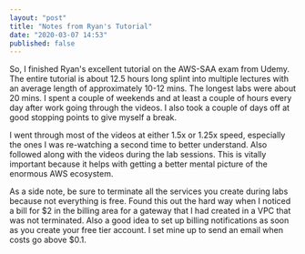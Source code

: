 ```yaml
---
layout: "post"
title: "Notes from Ryan's Tutorial"
date: "2020-03-07 14:53"
published: false
---
```

So, I finished Ryan's excellent tutorial on the AWS-SAA exam from Udemy. The entire tutorial is about 12.5 hours long splint into multiple lectures with an average length of approximately 10-12 mins. The longest labs were about 20 mins. I spent a couple of weekends and at least a couple of hours every day after work going through the videos. I also took a couple of days off at good stopping points to give myself a break.

I went through most of the videos at either 1.5x or 1.25x speed, especially the ones I was re-watching a second time to better understand. Also followed along with the videos during the lab sessions. This is vitally important because it helps with getting a better mental picture of the enormous AWS ecosystem.

As a side note, be sure to terminate all the services you create during labs because not everything is free. Found this out the hard way when I noticed a bill for $2 in the billing area for a gateway that I had created in a VPC that was not terminated. Also a good idea to set up billing notifications as soon as you create your free tier account. I set mine up to send an email when costs go above $0.1.
